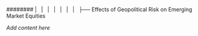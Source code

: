 ######## |   |   |   |   |   |   |   ├── Effects of Geopolitical Risk on Emerging Market Equities

*Add content here*